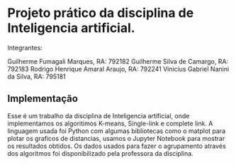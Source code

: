 # Projeto prático da disciplina de Inteligencia artificial. 



Integrantes:

Guilherme Fumagali Marques, RA: 792182
Guilherme Silva de Camargo, RA: 792183
Rodrigo Henrique Amaral Araujo, RA: 792241
Vinicius Gabriel Nanini da Silva, RA: 795181

## Implementação
  Esse é um trabalho da disciplina de Inteligencia artificial, onde implementamos os algoritimos K-means, Single-link e complete link. A linguagem usada foi Python com algumas bibliotecas como o matplot para plotar os graficos de distancias, usamos o Jupyter Notebook para mostrar os resultados obtidos.
Os dados usados para fazer o agrupamento através dos algoritmos foi disponibilizado pela professora da disciplina.
